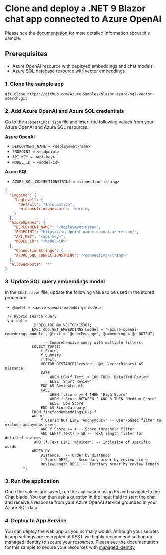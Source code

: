 # Clone and deploy a .NET 9 Blazor chat app connected to Azure OpenAI
 Please see the [documentation](https://learn.microsoft.com/azure/app-service/deploy-intelligent-apps-dotnet-to-azure-sql) for more detailed information about this sample.

## Prerequisites
- Azure OpenAI resource with deployed embeddings and chat models
- Azure SQL database resource with vector embeddings

### 1. Clone the sample app
```
git clone https://github.com/Azure-Samples/blazor-azure-sql-vector-search.git
```

### 2. Add Azure OpenAI and Azure SQL credentials
Go to the `appsettings.json` file and insert the following values from your Azure OpenAI and Azure SQL resources.

**Azure OpenAI**
- `DEPLOYMENT_NAME = <deployment-name>`
- `ENDPOINT = <endpoint>`
- `API_KEY = <api-key>`
- `MODEL_ID = <model-id>`

**Azure SQL**
- `AZURE_SQL_CONNECTIONSTRING = <connection-string>`

```json
{
  "Logging": {
    "LogLevel": {
      "Default": "Information",
      "Microsoft.AspNetCore": "Warning"
    }
  },
  "AzureOpenAI": {
    "DEPLOYMENT_NAME": "<deployment-name>",
    "ENDPOINT": "https://<endpoint-name>.openai.azure.com/",
    "API_KEY": "<api-key>",
    "MODEL_ID": "<model-id>"
  },
    "ConnectionStrings": {
    "AZURE_SQL_CONNECTIONSTRING": "<connection-string>"
  },
  "AllowedHosts": "*"
}
```

### 3. Update SQL query embeddings model
In the `Chat.razor` file, update the following value to be used in the stored procedure
- `@model = <azure-openai-embeddings-model>`

```
 // Hybrid search query
 var sql =
             @"DECLARE @e VECTOR(1536);
			EXEC dbo.GET_EMBEDDINGS @model = '<azure-openai-embeddings-model>', @text = '@userMessage', @embedding = @e OUTPUT;

				 -- Comprehensive query with multiple filters.
			SELECT TOP(5)
				f.Score,
				f.Summary,
				f.Text,
				VECTOR_DISTANCE('cosine', @e, VectorBinary) AS Distance,
				CASE
					WHEN LEN(f.Text) > 100 THEN 'Detailed Review'
					ELSE 'Short Review'
				END AS ReviewLength,
				CASE
					WHEN f.Score >= 4 THEN 'High Score'
					WHEN f.Score BETWEEN 2 AND 3 THEN 'Medium Score'
					ELSE 'Low Score'
				END AS ScoreCategory
			FROM finefoodembeddings10k$ f
			WHERE
				f.UserId NOT LIKE 'Anonymous%' -- User-based filter to exclude anonymous users
				AND f.Score >= 4 -- Score threshold filter
				AND LEN(f.Text) > 50 -- Text length filter for detailed reviews
             AND (f.Text LIKE '%juice%') -- Inclusion of specific words
			ORDER BY
				Distance,  -- Order by distance
				f.Score DESC, -- Secondary order by review score
				ReviewLength DESC; -- Tertiary order by review length
		";
```

### 3. Run the application
Once the values are saved, run the application using F5 and navigate to the Chat blade. You can then ask a question in the input field to start the chat and receive a response from your Azure OpenAI service grounded in your Azure SQL data.

### 4. Deploy to App Service
You can deploy the web app as you normally would. Although your secrets in app settings are encrypted at REST, we highly recommend setting up managed identity to secure your resources. Please see the documentation for this sample to secure your resources with [managed identity](https://learn.microsoft.com/azure/app-service/deploy-intelligent-apps-dotnet-to-azure-sql#secure-your-data-with-managed-identity)
